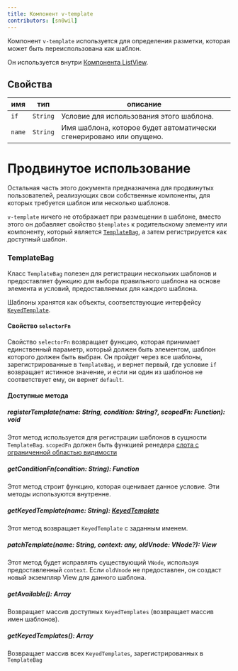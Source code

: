 ```yaml
---
title: Компонент v-template
contributors: [sn0wil]
---
```


Компонент `v-template` используется для определения разметки, которая может быть переиспользована как шаблон.

Он используется внутри [Компонента ListView](/ru/docs/elements/components/list-view).

## Свойства

| имя | тип | описание |
|------|------|-------------|
| `if` | `String` | Условие для использования этого шаблона.
| `name` | `String` | Имя шаблона, которое будет автоматически сгенерировано или опущено.

# Продвинутое использование

Остальная часть этого документа предназначена для продвинутых пользователей, реализующих свои собственные компоненты, для которых требуется шаблон или несколько шаблонов.

`v-template` ничего не отображает при размещении в шаблоне, вместо этого он добавляет свойство `$templates` к родительскому элементу или компоненту, который является [`TemplateBag`](https://github.com/nativescript-vue/nativescript-vue/blob/master/platform/nativescript/runtime/components/v-template.js#L36), а затем регистрируется как доступный шаблон.

### TemplateBag

Класс `TemplateBag` полезен для регистрации нескольких шаблонов и предоставляет функцию для выбора правильного шаблона на основе элемента и условий, предоставляемых для каждого шаблона.

Шаблоны хранятся как объекты, соответствующие интерфейсу [`KeyedTemplate`](https://docs.nativescript.org/api-reference/interfaces/_ui_core_view_.keyedtemplate).

#### Свойство `selectorFn`

Свойство `selectorFn` возвращает функцию, которая принимает единственный параметр, который должен быть элементом, шаблон которого должен быть выбран. Он пройдет через все шаблоны, зарегистрированные в `TemplateBag`, и вернет первый, где условие `if` возвращает истинное значение, и если ни один из шаблонов не соответствует ему, он вернет `default`.

#### Доступные метода

##### registerTemplate(name: String, condition: String?, scopedFn: Function): void

Этот метод используется для регистрации шаблонов в сущности `TemplateBag`. `scopedFn` должен быть функцией ренедера [слота с ограниченной областью видимости](https://ru.vuejs.org/v2/guide/components-slots.html#%D0%A1%D0%BB%D0%BE%D1%82%D1%8B-%D1%81-%D0%BE%D0%B3%D1%80%D0%B0%D0%BD%D0%B8%D1%87%D0%B5%D0%BD%D0%BD%D0%BE%D0%B9-%D0%BE%D0%B1%D0%BB%D0%B0%D1%81%D1%82%D1%8C%D1%8E-%D0%B2%D0%B8%D0%B4%D0%B8%D0%BC%D0%BE%D1%81%D1%82%D0%B8)
 
##### getConditionFn(condition: String): Function
 
Этот метод строит функцию, которая оценивает данное условие. Эти методы используются внутренне.

##### getKeyedTemplate(name: String): [KeyedTemplate](https://docs.nativescript.org/api-reference/interfaces/_ui_core_view_.keyedtemplate)
 
Этот метод возвращает `KeyedTemplate` с заданным именем.

##### patchTemplate(name: String, context: any, oldVnode: VNode?): View

Этот метод будет исправлять существующий `VNode`, используя предоставленный `context`. Если `oldVnode` не предоставлен, он создаст новый экземпляр View для данного шаблона.

##### getAvailable(): Array<String>

Возвращает массив доступных `KeyedTemplates` (возвращает массив имен шаблонов).

##### getKeyedTemplates(): Array<KeyedTemplate>

Возвращает массив всех `KeyedTemplates`, зарегистрированных в` TemplateBag`

